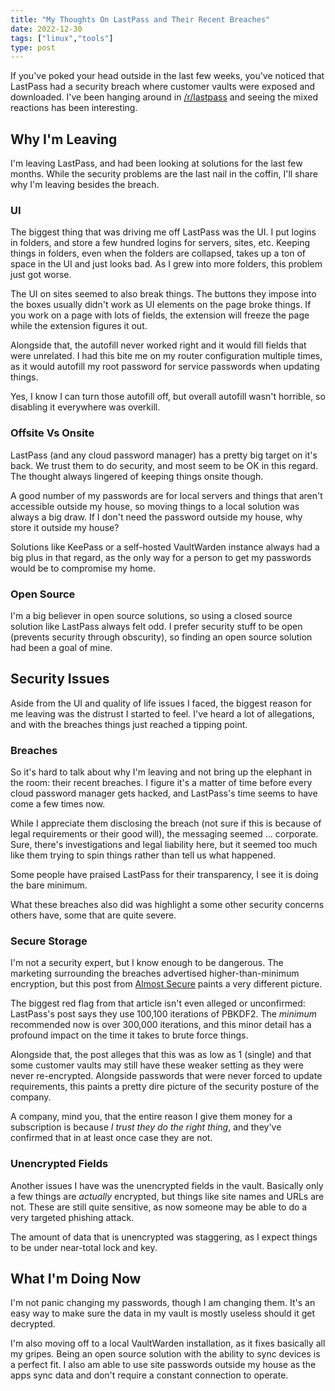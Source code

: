 ```yaml
---
title: "My Thoughts On LastPass and Their Recent Breaches"
date: 2022-12-30
tags: ["linux","tools"]
type: post
---
```


If you've poked your head outside in the last few weeks, you've noticed that
LastPass had a security breach where customer vaults were exposed and
downloaded.  I've been hanging around in
[/r/lastpass](https://reddit.com/r/lastpass) and seeing the mixed reactions has
been interesting.

## Why I'm Leaving

I'm leaving LastPass, and had been looking at solutions for the last few months.
While the security problems are the last nail in the coffin, I'll share why I'm
leaving besides the breach.

### UI

The biggest thing that was driving me off LastPass was the UI.  I put logins in
folders, and store a few hundred logins for servers, sites, etc.  Keeping things
in folders, even when the folders are collapsed, takes up a ton of space in the
UI and just looks bad.  As I grew into more folders, this problem just got worse.

The UI on sites seemed to also break things.  The buttons they impose into the
boxes usually didn't work as UI elements on the page broke things.  If you work
on a page with lots of fields, the extension will freeze the page while the
extension figures it out.

Alongside that, the autofill never worked right and it would fill fields that
were unrelated.  I had this bite me on my router configuration multiple times,
as it would autofill my root password for service passwords when updating
things.

Yes, I know I can turn those autofill off, but overall autofill wasn't horrible,
so disabling it everywhere was overkill.

### Offsite Vs Onsite

LastPass (and any cloud password manager) has a pretty big target on it's back.
We trust them to do security, and most seem to be OK in this regard.  The
thought always lingered of keeping things onsite though.

A good number of my passwords are for local servers and things that aren't
accessible outside my house, so moving things to a local solution was always a
big draw.  If I don't need the password outside my house, why store it outside
my house?

Solutions like KeePass or a self-hosted VaultWarden instance always had a big
plus in that regard, as the only way for a person to get my passwords would be
to compromise my home.

### Open Source

I'm a big believer in open source solutions, so using a closed source solution
like LastPass always felt odd.  I prefer security stuff to be open (prevents
security through obscurity), so finding an open source solution had been a goal
of mine.

## Security Issues

Aside from the UI and quality of life issues I faced, the biggest reason for me
leaving was the distrust I started to feel.  I've heard a lot of allegations,
and with the breaches things just reached a tipping point.

### Breaches

So it's hard to talk about why I'm leaving and not bring up the elephant in the
room: their recent breaches. I figure it's a matter of time before every cloud
password manager gets hacked, and LastPass's time seems to have come a few times
now.

While I appreciate them disclosing the breach (not sure if this is because of
legal requirements or their good will), the messaging seemed ... corporate.
Sure, there's investigations and legal liability here, but it seemed too much
like them trying to spin things rather than tell us what happened.

Some people have praised LastPass for their transparency, I see it is doing the
bare minimum.

What these breaches also did was highlight a some other security concerns others
have, some that are quite severe.

### Secure Storage

I'm not a security expert, but I know enough to be dangerous.  The marketing
surrounding the breaches advertised higher-than-minimum encryption, but this
post from [Almost
Secure](https://palant.info/2022/12/26/whats-in-a-pr-statement-lastpass-breach-explained/)
paints a very different picture.

The biggest red flag from that article isn't even alleged or unconfirmed:
LastPass's post says they use 100,100 iterations of PBKDF2.  The _minimum_
recommended now is over 300,000 iterations, and this minor detail has a profound
impact on the time it takes to brute force things.

Alongside that, the post alleges that this was as low as 1 (single) and that
some customer vaults may still have these weaker setting as they were never
re-encrypted.  Alongside passwords that were never forced to update
requirements, this paints a pretty dire picture of the security posture of the
company.

A company, mind you, that the entire reason I give them money for a subscription
is because _I trust they do the right thing_, and they've confirmed that in at
least once case they are not.

### Unencrypted Fields

Another issues I have was the unencrypted fields in the vault.  Basically only a
few things are _actually_ encrypted, but things like site names and URLs are
not.  These are still quite sensitive, as now someone may be able to do a very
targeted phishing attack.

The amount of data that is unencrypted was staggering, as I expect things to be
under near-total lock and key.

## What I'm Doing Now

I'm not panic changing my passwords, though I am changing them.  It's an easy
way to make sure the data in my vault is mostly useless should it get decrypted.

I'm also moving off to a local VaultWarden installation, as it fixes basically
all my gripes.  Being an open source solution with the ability to sync devices
is a perfect fit.  I also am able to use site passwords outside my house as the
apps sync data and don't require a constant connection to operate.
